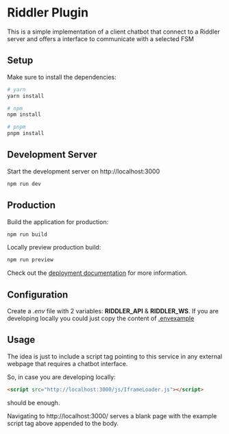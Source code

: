 # Riddler Plugin

This is a simple implementation of a client chatbot that connect to a Riddler server and offers a interface to communicate with a selected FSM

## Setup

Make sure to install the dependencies:

```bash
# yarn
yarn install

# npm
npm install

# pnpm
pnpm install
```

## Development Server

Start the development server on http://localhost:3000

```bash
npm run dev
```

## Production

Build the application for production:

```bash
npm run build
```

Locally preview production build:

```bash
npm run preview
```

Check out the [deployment documentation](https://nuxt.com/docs/getting-started/deployment) for more information.

## Configuration

Create a *.env* file with 2 variables: **RIDDLER_API** & **RIDDLER_WS**. If you are developing locally you could just copy the content of [.envexample]([./.envexample])

## Usage

The idea is just to include a script tag pointing to this service in any external webpage that requires a chatbot interface.

So, in case you are developing locally:

```html
<script src="http://localhost:3000/js/IframeLoader.js"></script>
```

should be enough.

Navigating to http://localhost:3000/ serves a blank page with the example script tag above appended to the body.
